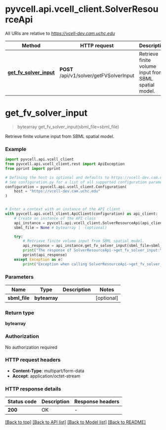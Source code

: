 # pyvcell.api.vcell_client.SolverResourceApi

All URIs are relative to *https://vcell-dev.cam.uchc.edu*

| Method                                                              | HTTP request                             | Description                                           |
| ------------------------------------------------------------------- | ---------------------------------------- | ----------------------------------------------------- |
| [**get_fv_solver_input**](SolverResourceApi.md#get_fv_solver_input) | **POST** /api/v1/solver/getFVSolverInput | Retrieve finite volume input from SBML spatial model. |

# **get_fv_solver_input**

> bytearray get_fv_solver_input(sbml_file=sbml_file)

Retrieve finite volume input from SBML spatial model.

### Example

```python
import pyvcell.api.vcell_client
from pyvcell.api.vcell_client.rest import ApiException
from pprint import pprint

# Defining the host is optional and defaults to https://vcell-dev.cam.uchc.edu
# See configuration.py for a list of all supported configuration parameters.
configuration = pyvcell.api.vcell_client.Configuration(
    host = "https://vcell-dev.cam.uchc.edu"
)


# Enter a context with an instance of the API client
with pyvcell.api.vcell_client.ApiClient(configuration) as api_client:
    # Create an instance of the API class
    api_instance = pyvcell.api.vcell_client.SolverResourceApi(api_client)
    sbml_file = None # bytearray |  (optional)

    try:
        # Retrieve finite volume input from SBML spatial model.
        api_response = api_instance.get_fv_solver_input(sbml_file=sbml_file)
        print("The response of SolverResourceApi->get_fv_solver_input:\n")
        pprint(api_response)
    except Exception as e:
        print("Exception when calling SolverResourceApi->get_fv_solver_input: %s\n" % e)
```

### Parameters

| Name          | Type          | Description | Notes      |
| ------------- | ------------- | ----------- | ---------- |
| **sbml_file** | **bytearray** |             | [optional] |

### Return type

**bytearray**

### Authorization

No authorization required

### HTTP request headers

- **Content-Type**: multipart/form-data
- **Accept**: application/octet-stream

### HTTP response details

| Status code | Description | Response headers |
| ----------- | ----------- | ---------------- |
| **200**     | OK          | -                |

[[Back to top]](#) [[Back to API list]](../README.md#documentation-for-api-endpoints) [[Back to Model list]](../README.md#documentation-for-models) [[Back to README]](../README.md)
